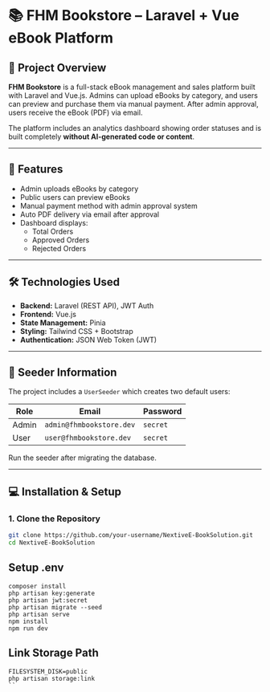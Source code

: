 # 📚 FHM Bookstore – Laravel + Vue eBook Platform

## 📝 Project Overview

**FHM Bookstore** is a full-stack eBook management and sales platform built with Laravel and Vue.js. Admins can upload eBooks by category, and users can preview and purchase them via manual payment. After admin approval, users receive the eBook (PDF) via email.

The platform includes an analytics dashboard showing order statuses and is built completely **without AI-generated code or content**.

---

## 🚀 Features

-   Admin uploads eBooks by category
-   Public users can preview eBooks
-   Manual payment method with admin approval system
-   Auto PDF delivery via email after approval
-   Dashboard displays:
    -   Total Orders
    -   Approved Orders
    -   Rejected Orders

---

## 🛠️ Technologies Used

-   **Backend:** Laravel (REST API), JWT Auth
-   **Frontend:** Vue.js
-   **State Management:** Pinia
-   **Styling:** Tailwind CSS + Bootstrap
-   **Authentication:** JSON Web Token (JWT)

---

## 🧪 Seeder Information

The project includes a `UserSeeder` which creates two default users:

| Role  | Email                    | Password |
| ----- | ------------------------ | -------- |
| Admin | `admin@fhmbookstore.dev` | `secret` |
| User  | `user@fhmbookstore.dev`  | `secret` |

Run the seeder after migrating the database.

---

## 💻 Installation & Setup

### 1. Clone the Repository

```bash
git clone https://github.com/your-username/NextiveE-BookSolution.git
cd NextiveE-BookSolution

```

## Setup .env

```
composer install
php artisan key:generate
php artisan jwt:secret
php artisan migrate --seed
php artisan serve
npm install
npm run dev
```

## Link Storage Path

```
FILESYSTEM_DISK=public
php artisan storage:link
``
